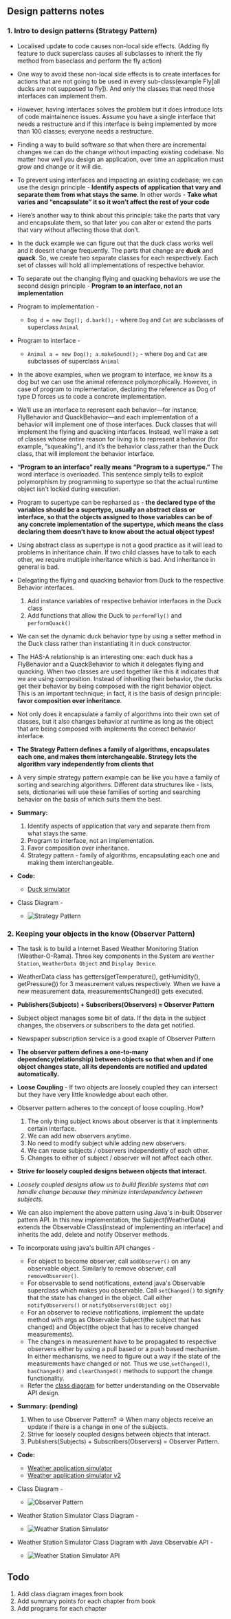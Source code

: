 ## Design patterns notes 

### 1. Intro to design patterns (Strategy Pattern)

* Localised update to code causes non-local side effects. (Adding fly feature to duck superclass causes all subclasses to inherit the fly method from baseclass and perform the fly action)
* One way to avoid these non-local side effects is to create interfaces for actions that are not going to be used in every sub-class(example Fly[all ducks are not supposed to fly]). And only the classes that need those interfaces can implement them.
* However, having interfaces solves the problem but it does introduce lots of code maintainence issues. Assume you have a single interface that needs a restructure and if this interface is being implemented by more than 100 classes; everyone needs a restructure.
* Finding a way to build software so that when there are incremental changes we can do the change without impacting existing codebase. No matter how well you design an application, over time an application must grow and change or it will die. 
* To prevent using interfaces and impacting an existing codebase; we can use the design principle - **Identify aspects of application that vary and separate them from what stays the same**. In other words - **Take what varies and “encapsulate” it so it won’t affect the rest of your code**
* Here’s another way to think about this principle: take the parts that vary and encapsulate them, so that later you can alter or extend the parts that vary without affecting those that don’t.
* In the duck example we can figure out that the duck class works well and it doesnt change frequently. The parts that change are **duck** and **quack**. So, we create two separate classes for each respectively. Each set of classes will hold all implementations of respective behavior.
* To separate out the changing flying and quacking behaviors we use the second design principle - **Program to an interface, not an implementation**
* Program to implementation - 
  * `Dog d = new Dog(); d.bark();` - where `Dog` and `Cat` are subclasses of superclass `Animal`
* Program to interface - 
  * `Animal a = new Dog(); a.makeSound();` -  where `Dog` and `Cat` are subclasses of superclass `Animal` 
* In the above examples, when we program to interface, we know its a dog but we can use the animal reference polymorphically. However, in case of program to implementation, declaring the reference as Dog of type D forces us to code a concrete implementation.
* We’ll use an interface to represent each behavior—for instance, FlyBehavior and QuackBehavior—and each implementation of a behavior will implement one of those interfaces.  Duck classes that will implement the flying and quacking interfaces. Instead, we’ll make a set of classes whose entire reason for living is to represent a behavior (for example, “squeaking”), and it’s the behavior class,rather than the Duck class, that will implement the behavior interface. 
* **“Program to an interface” really means “Program to a supertype.”** The word interface is overloaded. This sentence simply tells to exploit polymorphism by programming to supertype so that the actual runtime object isn't locked during execution.
* Program to supertype can be repharsed as - **the declared type of the variables should be a supertype, usually an abstract class or interface, so that the objects assigned to those variables can be of any concrete implementation of the supertype, which means the class declaring them doesn’t have to know about the actual object types!**
* Using abstract class as supertype is not a good practice as it will lead to problems in inheritance chain. If two child classes have to talk to each other, we require multiple inheritance which is bad. And inheritance in general is bad. 
* Delegating the flying and quacking behavior from Duck to the respective Behavior interfaces.
  1. Add instance variables of respective behavior interfaces in the Duck class
  2. Add functions that allow the Duck to `performFly()` and `performQuack()`
* We can set the dynamic duck behavior type by using a setter method in the Duck class rather than instantiating it in duck constructor.
* The HAS-A relationship is an interesting one: each duck has a FlyBehavior and a QuackBehavior to which it delegates flying and quacking.  When two classes are used together like this it indicates that we are using composition. Instead of inheriting their behavior, the ducks get their behavior by being composed with the right behavior object. This is an important technique; in fact, it is the basis of design principle: **favor composition over inheritance**.
* Not only does it encapsulate a family of algorithms into their own set of classes, but it also changes behavior at runtime as long as the object that are being composed with implements the correct behavior interface. 
* **The Strategy Pattern defines a family of algorithms, encapsulates each one, and makes them interchangeable. Strategy lets the algorithm vary independently from clients that**
* A very simple strategy pattern example can be like you have a family of sorting and searching algorithms. Different data structures like - lists, sets, dictionaries will use these families of sorting and searching behavior on the basis of which suits them the best.
* **Summary:**
  1. Identify aspects of application that vary and separate them from what stays the same. 
  2. Program to interface, not an implementation.
  3. Favor composition over inheritance.
  4. Strategy pattern - family of algorithms, encapsulating each one and making them interchangeable. 

* **Code:**
  * [Duck simulator](codefiles/strategy/SimuDuck)

* Class Diagram - 
  * ![Strategy Pattern](./assets/StrategyPattern.png)


### 2. Keeping your objects in the know (Observer Pattern)

* The task is to build a Internet Based Weather Monitoring Station (Weather-O-Rama). Three key components in the System are `Weather Station`, `WeatherData Object` and `Display Device`.
* WeatherData class has getters(getTemperature(), getHumidity(), getPressure()) for 3 measurement values respectively. When we have a new measurement data, measurementsChanged() gets executed. 
* **Publishers(Subjects) + Subscribers(Observers) = Observer Pattern**
* Subject object manages some bit of data. If the data in the subject changes, the observers or subscribers to the data get notified.
* Newspaper subscription service is a good exaple of Observer Pattern
* **The observer pattern defines a one-to-many dependency(relationship) between objects so that when and if one object changes state, all its dependents are notified and updated automatically.**
* **Loose Coupling** - If two objects are loosely coupled they can intersect but they have very little knowledge about each other.
* Observer pattern adheres to the concept of loose coupling. How?
  1. The only thing subject knows about observer is that it implemnents certain interface.
  2. We can add new observers anytime.
  3. No need to modify subject while adding new observers.
  4. We can reuse subjects / observers independently of each other.
  5. Changes to either of subject / observer will not affect each other. 
* **Strive for loosely coupled designs between objects that interact.**
* *Loosely coupled designs allow us to build flexible systems that can handle change because they minimize interdependency between subjects.*
* We can also implement the above pattern using Java's in-built Observer pattern API. In this new implementation, the Subject(WeatherData) extends the Observable Class(instead of implementing an interface) and inherits the add, delete and notify Observer methods.
* To incorporate using java's builtin API changes - 
  * For object to become observer, call `addObserver()` on any observable object. Similarly to remove observer, call `removeObserver()`.
  * For observable to send notifications, extend java's Observable superclass which makes you observable. Call `setChanged()` to signify that the state has changed in the object. Call either `notifyObservers()` or `notifyObservers(Object obj)`
  * For an observer to recieve notifications, implement the update method with args as Observable Subject(the subject that has changed) and Object(the object that has to receive changed measurements).
  * The changes in measurement have to be propagated to respective observers either by using a pull based or a push based mechanism. In either mechanisms, we need to figure out a way if the state of the measurements have changed or not. Thus we use,`setChanged()`, `hasChanged()` and `clearChanged()` methods to support the change functionality.
  * Refer the [class diagram](./assets/ObserverPatternJavaBuiltIn.png) for better understanding on the Observable API design. 

* **Summary: (pending)**
  1. When to use Observer Pattern? => When many objects receive an update if there is a change in one of the subjects.
  2. Strive for loosely coupled designs between objects that interact.
  3. Publishers(Subjects) + Subscribers(Observers) = Observer Pattern.

* **Code:**
  * [Weather application simulator](codefiles/observer/WeatherApplicationSimulator/)
  * [Weather application simulator v2](codefiles/observer/WeatherApplicationSimulatorV2/)

* Class Diagram - 
  * ![Observer Pattern](./assets/ObserverPattern.png)
* Weather Station Simulator Class Diagram - 
  * ![Weather Station Simulator](./assets/ObserverPatternScenario.png)
* Weather Station Simulator Class Diagram with Java Observable API -
  * ![Weather Station Simulator API](./assets/ObserverPatternJavaBuiltIn.png)



## Todo
1. Add class diagram images from book
2. Add summary points for each chapter from book
3. Add programs for each chapter
